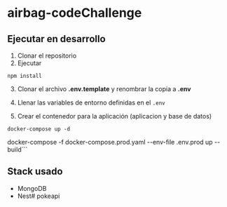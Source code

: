 # airbag-codeChallenge

## Ejecutar en desarrollo

1. Clonar el repositorio
2. Ejecutar
```
npm install
```
3. Clonar el archivo __.env.template__ y renombrar la copia a __.env__

4. Llenar las variables de entorno definidas en el ```.env```

5. Crear el contenedor para la aplicación (aplicacion y base de datos)
```
docker-compose up -d
```



docker-compose -f docker-compose.prod.yaml --env-file .env.prod up --build```
## Stack usado
* MongoDB
* Nest# pokeapi
